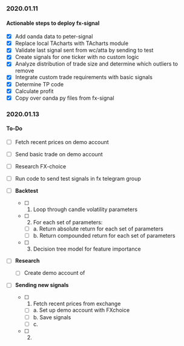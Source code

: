 ### 2020.01.11
#### Actionable steps to deploy fx-signal
- [x] Add oanda data to peter-signal
- [x] Replace local TAcharts with TAcharts module
- [x] Validate last signal sent from wc/atta by sending to test
- [x] Create signals for one ticker with no custom logic
- [x] Analyze distribution of trade size and determine which outliers to remove
- [x] Integrate custom trade requirements with basic signals
- [x] Determine TP code
- [x] Calculate profit
- [x] Copy over oanda py files from fx-signal

### 2020.01.13
#### To-Do
- [ ] Fetch recent prices on demo account
- [ ] Send basic trade on demo account
- [ ] Research FX-choice
- [ ] Run code to send test signals in fx telegram group


- [ ] __Backtest__
  - [ ] 1. Loop through candle volatility parameters
  - [ ] 2. For each set of parameters:
      - [ ] a. Return absolute return for each set of parameters
      - [ ] b. Return compounded return for each set of parameters
  - [ ] 3.  Decision tree model for feature importance


- [ ] __Research__
  - [ ] Create demo account of


- [ ] __Sending new signals__
  - [ ] 1. Fetch recent prices from exchange
    - [ ] a. Set up demo account with FXchoice
    - [ ] b. Save signals
    - [ ] c.
  - [ ] 2.
